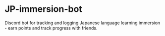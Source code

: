 # JP-immersion-bot
Discord bot for tracking and logging Japanese language learning immersion - earn points and track progress with friends.
